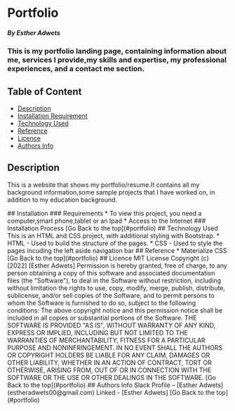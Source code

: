 # Portfolio
##### By Esther Adwets
### This is my portfolio landing page, containing information about me, services I provide,my skills and expertise, my professional experiences, and a contact me section. 
## Table of Content
+ [Description](#description)
+ [Installation Requirement](#Installation)
+ [Technology Used](#technology-used)
+ [Reference](#reference)
+ [Licence](#licence)
+ [Authors Info](#author-Info)
## Description
<p>This is a website that shows my portfolio/resume.It contains all my background information,some sample projects that I have worked on, in addition to my education background.</p>
## Installation
### Requirements
* To view this project, you need a computer,smart phone,tablet or an Ipad
* Access to the Internet
### Installation Process
[Go Back to the top](#portfolio)
## Technology Used 
This is an HTML and CSS project, with additional styling with Bootstrap. 
* HTML - Used to build the structure of the pages.
* CSS - Used to style the pages incuding the left aside navigation bar
## Reference
* Materialize CSS
[Go Back to the top](#portfolio)
## Licence
MIT License
Copyright (c) [2022] [Esther Adwets]
Permission is hereby granted, free of charge, to any person obtaining a copy
of this software and associated documentation files (the "Software"), to deal
in the Software without restriction, including without limitation the rights
to use, copy, modify, merge, publish, distribute, sublicense, and/or sell
copies of the Software, and to permit persons to whom the Software is
furnished to do so, subject to the following conditions:
The above copyright notice and this permission notice shall be included in all
copies or substantial portions of the Software.
THE SOFTWARE IS PROVIDED "AS IS", WITHOUT WARRANTY OF ANY KIND, EXPRESS OR
IMPLIED, INCLUDING BUT NOT LIMITED TO THE WARRANTIES OF MERCHANTABILITY,
FITNESS FOR A PARTICULAR PURPOSE AND NONINFRINGEMENT. IN NO EVENT SHALL THE
AUTHORS OR COPYRIGHT HOLDERS BE LIABLE FOR ANY CLAIM, DAMAGES OR OTHER
LIABILITY, WHETHER IN AN ACTION OF CONTRACT, TORT OR OTHERWISE, ARISING FROM,
OUT OF OR IN CONNECTION WITH THE SOFTWARE OR THE USE OR OTHER DEALINGS IN THE
SOFTWARE.
[Go Back to the top](#portfolio)
## Authors Info
Slack Profile – [Esther Adwets](estheradwets00@gmail.com)
Linked - [Esther Adwets]
[Go Back to the top](#portfolio)






